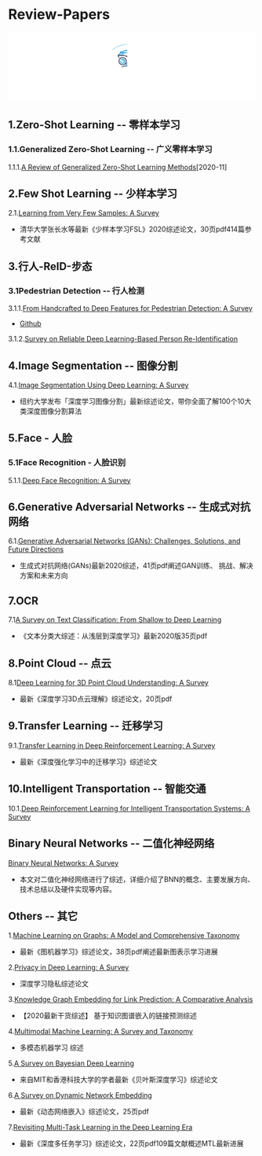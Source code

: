 # Review-Papers
<div align="center">
  <img src="Image/52CV.gif" width="600"/>
</div>

## 1.Zero-Shot Learning -- 零样本学习

### 1.1.Generalized Zero-Shot Learning -- 广义零样本学习

1.1.1.[A Review of Generalized Zero-Shot Learning Methods](https://arxiv.org/abs/2011.08641)[2020-11]


## 2.Few Shot Learning -- 少样本学习

2.1.[Learning from Very Few Samples: A Survey](https://arxiv.org/abs/2009.02653)

- 清华大学张长水等最新《少样本学习FSL》2020综述论文，30页pdf414篇参考文献



## 3.行人-ReID-步态

###  3.1Pedestrian Detection -- 行人检测
3.1.1.[From Handcrafted to Deep Features for Pedestrian Detection: A Survey](https://arxiv.org/pdf/2010.00456.pdf)
  
- [Github](https://github.com/JialeCao001/PedSurvey)

3.1.2.[Survey on Reliable Deep Learning-Based Person Re-Identification](https://arxiv.org/pdf/2005.00355.pdf)


## 4.Image Segmentation -- 图像分割

4.1.[Image Segmentation Using Deep Learning: A Survey](https://arxiv.org/pdf/2001.05566.pdf)
- 纽约大学发布「深度学习图像分割」最新综述论文，带你全面了解100个10大类深度图像分割算法




## 5.Face - 人脸

### 5.1Face Recognition - 人脸识别

5.1.1.[Deep Face Recognition: A Survey](https://arxiv.org/abs/1804.06655)


## 6.Generative Adversarial Networks -- 生成式对抗网络

6.1.[Generative Adversarial Networks (GANs): Challenges, Solutions, and Future Directions](https://arxiv.org/ftp/arxiv/papers/2005/2005.00065.pdf)
- 生成式对抗网络(GANs)最新2020综述，41页pdf阐述GAN训练、 挑战、解决方案和未来方向


## 7.OCR

7.1[A Survey on Text Classification: From Shallow to Deep  Learning](https://arxiv.org/pdf/2008.00364.pdf)

- 《文本分类大综述：从浅层到深度学习》最新2020版35页pdf




## 8.Point Cloud -- 点云

8.1[Deep Learning for 3D Point Cloud Understanding: A Survey](https://arxiv.org/pdf/2009.08920.pdf)

- 最新《深度学习3D点云理解》综述论文，20页pdf


## 9.Transfer Learning -- 迁移学习

9.1.[Transfer Learning in Deep Reinforcement Learning: A Survey](https://arxiv.org/pdf/2009.07888.pdf)

- 最新《深度强化学习中的迁移学习》综述论文



## 10.Intelligent Transportation -- 智能交通

10.1.[Deep Reinforcement Learning for Intelligent Transportation Systems: A Survey](https://arxiv.org/pdf/2005.00935.pdf)

## Binary Neural Networks -- 二值化神经网络

[Binary Neural Networks: A Survey](https://arxiv.org/pdf/2004.03333.pdf)
- 本文对二值化神经网络进行了综述，详细介绍了BNN的概念、主要发展方向、技术总结以及硬件实现等内容。



## Others -- 其它

1.[Machine Learning on Graphs: A Model and Comprehensive Taxonomy](https://arxiv.org/pdf/2005.03675.pdf)

- 最新《图机器学习》综述论文，38页pdf阐述最新图表示学习进展

2.[Privacy in Deep Learning: A Survey  ](https://arxiv.org/pdf/2004.12254.pdf)

- 深度学习隐私综述论文

3.[Knowledge Graph Embedding for Link Prediction: A Comparative Analysis](https://arxiv.org/pdf/2002.00819.pdf)

- 【2020最新干货综述】 基于知识图谱嵌入的链接预测综述

4.[Multimodal Machine Learning: A Survey and Taxonomy](https://www.zhuanzhi.ai/paper/2236c08ef0cd1bc87cae0f14cfbb9915)

- 多模态机器学习 综述

5.[A Survey on Bayesian Deep Learning](https://arxiv.org/abs/1604.01662)
- 来自MIT和香港科技大学的学者最新《贝叶斯深度学习》综述论文


6.[A Survey on Dynamic Network Embedding](https://arxiv.org/abs/2006.08093)

- 最新《动态网络嵌入》综述论文，25页pdf

7.[Revisiting Multi-Task Learning in the Deep Learning Era](https://arxiv.org/abs/2004.13379)

- 最新《深度多任务学习》综述论文，22页pdf109篇文献概述MTL最新进展



